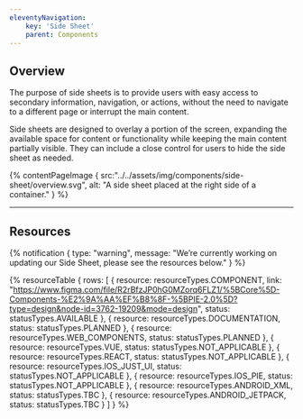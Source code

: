 ```yaml
---
eleventyNavigation:
    key: 'Side Sheet'
    parent: Components
---
```


## Overview
The purpose of side sheets is to provide users with easy access to secondary information, navigation, or actions, without the need to navigate to a different page or interrupt the main content.

Side sheets are designed to overlay a portion of the screen, expanding the available space for content or functionality while keeping the main content partially visible. They can include a close control for users to hide the side sheet as needed.

{% contentPageImage {
    src:"../../assets/img/components/side-sheet/overview.svg",
    alt: "A side sheet placed at the right side of a container."
} %}

---

## Resources

{% notification {
  type: "warning",
  message: "We’re currently working on updating our Side Sheet, please see the resources below."
} %}

{% resourceTable {
    rows: [
        {
            resource: resourceTypes.COMPONENT,
            link: "https://www.figma.com/file/R2rBfzJP0hG0MZorq6FLZ1/%5BCore%5D-Components-%E2%9A%AA%EF%B8%8F-%5BPIE-2.0%5D?type=design&node-id=3762-19209&mode=design",
            status: statusTypes.AVAILABLE
        },
        {
            resource: resourceTypes.DOCUMENTATION,
            status: statusTypes.PLANNED
        },
        {
            resource: resourceTypes.WEB_COMPONENTS,
            status: statusTypes.PLANNED
        },
        {
            resource: resourceTypes.VUE,
            status: statusTypes.NOT_APPLICABLE
        },
        {
            resource: resourceTypes.REACT,
            status: statusTypes.NOT_APPLICABLE
        },
        {
            resource: resourceTypes.IOS_JUST_UI,
            status: statusTypes.NOT_APPLICABLE
        },
        {
            resource: resourceTypes.IOS_PIE,
            status: statusTypes.NOT_APPLICABLE
        },
        {
            resource: resourceTypes.ANDROID_XML,
            status: statusTypes.TBC
        },
        {
            resource: resourceTypes.ANDROID_JETPACK,
            status: statusTypes.TBC
        }
    ]
} %}
